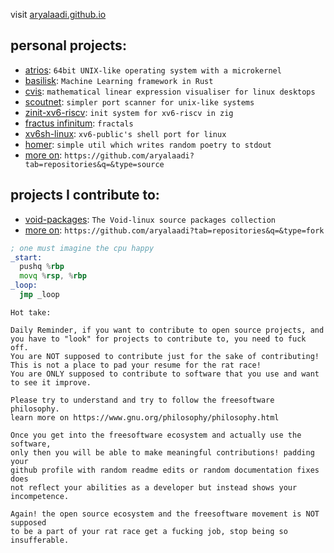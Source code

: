 visit [aryalaadi.github.io](https://aryalaadi.github.io)

## personal projects:
- [atrios](https://github.com/aryalaadi/atrios):              ```64bit UNIX-like operating system with a microkernel```
- [basilisk](https://github.com/aryalaadi/basilisk):            ```Machine Learning framework in Rust```
- [cvis](https://github.com/aryalaadi/cvis):                ```mathematical linear expression visualiser for linux desktops```
- [scoutnet](https://github.com/aryalaadi/scoutnet):            ```simpler port scanner for unix-like systems```
- [zinit-xv6-riscv](https://github.com/aryalaadi/zinit-xv6-riscv):     ```init system for xv6-riscv in zig```
- [fractus infinitum](https://github.com/aryalaadi/fractusinfinitum):   ```fractals```
- [xv6sh-linux](https://github.com/aryalaadi/xv6sh-linux):         ```xv6-public's shell port for linux```
- [homer](https://github.com/aryalaadi/homer):               ```simple util which writes random poetry to stdout```
- [more on](https://github.com/aryalaadi?tab=repositories&q=&type=source):             ```https://github.com/aryalaadi?tab=repositories&q=&type=source```

## projects I contribute to:

- [void-packages](https://github.com/void-linux/void-packages):       ```The Void-linux source packages collection```
- [more on](https://github.com/aryalaadi?tab=repositories&q=&type=fork):        ```https://github.com/aryalaadi?tab=repositories&q=&type=fork```

```asm
; one must imagine the cpu happy
_start:
  pushq %rbp
  movq %rsp, %rbp
_loop:
  jmp _loop
```

```
Hot take:

Daily Reminder, if you want to contribute to open source projects, and
you have to "look" for projects to contribute to, you need to fuck off.
You are NOT supposed to contribute just for the sake of contributing!
This is not a place to pad your resume for the rat race!
You are ONLY supposed to contribute to software that you use and want to see it improve.

Please try to understand and try to follow the freesoftware philosophy.
learn more on https://www.gnu.org/philosophy/philosophy.html

Once you get into the freesoftware ecosystem and actually use the software,
only then you will be able to make meaningful contributions! padding your
github profile with random readme edits or random documentation fixes does
not reflect your abilities as a developer but instead shows your incompetence.

Again! the open source ecosystem and the freesoftware movement is NOT supposed
to be a part of your rat race get a fucking job, stop being so insufferable.
```
